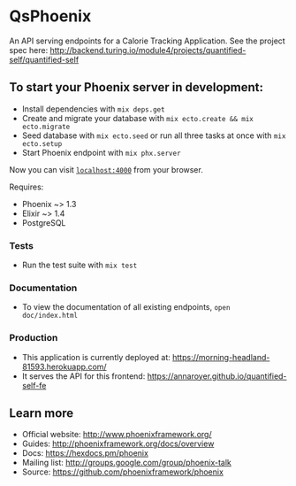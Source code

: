 # QsPhoenix

An API serving endpoints for a Calorie Tracking Application. 
See the project spec here: http://backend.turing.io/module4/projects/quantified-self/quantified-self

## To start your Phoenix server in development:

  * Install dependencies with `mix deps.get`
  * Create and migrate your database with `mix ecto.create && mix ecto.migrate`
  * Seed database with `mix ecto.seed` or run all three tasks at once with `mix ecto.setup`
  * Start Phoenix endpoint with `mix phx.server`

Now you can visit [`localhost:4000`](http://localhost:4000) from your browser.

Requires: 
 * Phoenix ~> 1.3
 * Elixir ~> 1.4
 * PostgreSQL

### Tests

* Run the test suite with `mix test`

### Documentation

* To view the documentation of all existing endpoints, `open doc/index.html`

### Production

* This application is currently deployed at: https://morning-headland-81593.herokuapp.com/
* It serves the API for this frontend: https://annaroyer.github.io/quantified-self-fe

## Learn more

  * Official website: http://www.phoenixframework.org/
  * Guides: http://phoenixframework.org/docs/overview
  * Docs: https://hexdocs.pm/phoenix
  * Mailing list: http://groups.google.com/group/phoenix-talk
  * Source: https://github.com/phoenixframework/phoenix
